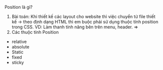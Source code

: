 Position là gì?

1. Bài toán: Khi thiết kế các layout cho website thì việc chuyển từ file thiết kế -> theo định dạng HTML thì em buộc phải sử dụng thuộc tính position trong CSS.
   VD: Làm thanh tính năng bên trên menu, header. =>
2. Các thuộc tính Position

- relative
- absolute
- Static
- fixed
- sticky
